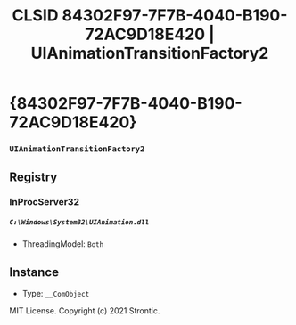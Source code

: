 ﻿---
title: "CLSID 84302F97-7F7B-4040-B190-72AC9D18E420 | UIAnimationTransitionFactory2"
excerpt: What is COM-Object CLSID 84302F97-7F7B-4040-B190-72AC9D18E420?
---

# {84302F97-7F7B-4040-B190-72AC9D18E420}

### `UIAnimationTransitionFactory2`

## Registry


### InProcServer32

##### `C:\Windows\System32\UIAnimation.dll`
* ThreadingModel: `Both`

## Instance

* Type: `__ComObject`

MIT License. Copyright (c) 2021 Strontic.



